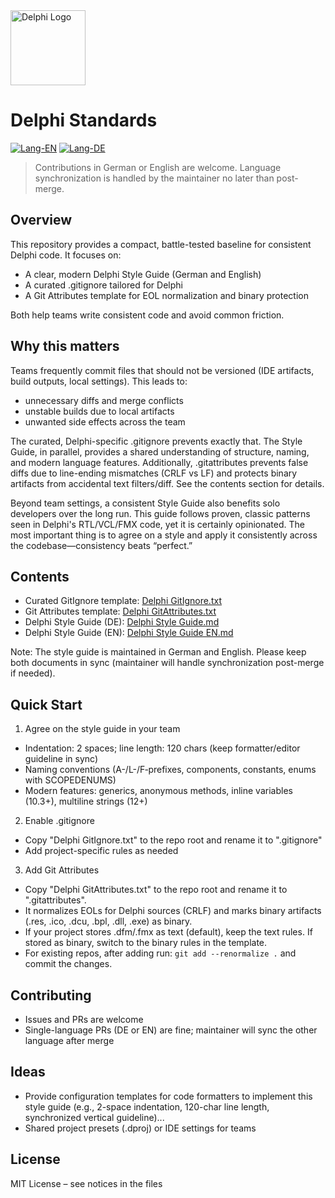<div align="left">
  <a href="https://www.embarcadero.com/products/delphi">
    <img src="https://commons.wikimedia.org/wiki/Special:FilePath/Delphi_Logo_12.svg" alt="Delphi Logo" width="120" />
  </a>
</div>


# Delphi Standards

[![Lang-EN](https://img.shields.io/badge/lang-EN-blue.svg)](README.md) [![Lang-DE](https://img.shields.io/badge/lang-DE-lightgrey.svg)](README.de.md)

> Contributions in German or English are welcome. Language synchronization is handled by the maintainer no later than post-merge.

## Overview

This repository provides a compact, battle-tested baseline for consistent Delphi code. It focuses on:

- A clear, modern Delphi Style Guide (German and English)
- A curated .gitignore tailored for Delphi
- A Git Attributes template for EOL normalization and binary protection

Both help teams write consistent code and avoid common friction.

## Why this matters

Teams frequently commit files that should not be versioned (IDE artifacts, build outputs, local settings). This leads to:

- unnecessary diffs and merge conflicts
- unstable builds due to local artifacts
- unwanted side effects across the team

The curated, Delphi-specific .gitignore prevents exactly that. The Style Guide, in parallel, provides a shared understanding of structure, naming, and modern language features.
Additionally, .gitattributes prevents false diffs due to line-ending mismatches (CRLF vs LF) and protects binary artifacts from accidental text filters/diff. See the contents section for details.

Beyond team settings, a consistent Style Guide also benefits solo developers over the long run. This guide follows proven, classic patterns seen in Delphi's RTL/VCL/FMX code, yet it is certainly opinionated. The most important thing is to agree on a style and apply it consistently across the codebase—consistency beats “perfect.”

## Contents

- Curated GitIgnore template: [Delphi GitIgnore.txt](Delphi%20GitIgnore.txt)
- Git Attributes template: [Delphi GitAttributes.txt](Delphi%20GitAttributes.txt)
- Delphi Style Guide (DE): [Delphi Style Guide.md](Delphi%20Style%20Guide.md)
- Delphi Style Guide (EN): [Delphi Style Guide EN.md](Delphi%20Style%20Guide%20EN.md)

Note: The style guide is maintained in German and English. Please keep both documents in sync (maintainer will handle synchronization post-merge if needed).

## Quick Start

1) Agree on the style guide in your team
- Indentation: 2 spaces; line length: 120 chars (keep formatter/editor guideline in sync)
- Naming conventions (A-/L-/F‑prefixes, components, constants, enums with SCOPEDENUMS)
- Modern features: generics, anonymous methods, inline variables (10.3+), multiline strings (12+)

2) Enable .gitignore
- Copy "Delphi GitIgnore.txt" to the repo root and rename it to ".gitignore"
- Add project-specific rules as needed

3) Add Git Attributes
- Copy "Delphi GitAttributes.txt" to the repo root and rename it to ".gitattributes".
- It normalizes EOLs for Delphi sources (CRLF) and marks binary artifacts (.res, .ico, .dcu, .bpl, .dll, .exe) as binary.
- If your project stores .dfm/.fmx as text (default), keep the text rules. If stored as binary, switch to the binary rules in the template.
- For existing repos, after adding run: `git add --renormalize .` and commit the changes.

## Contributing

- Issues and PRs are welcome
- Single-language PRs (DE or EN) are fine; maintainer will sync the other language after merge

## Ideas

- Provide configuration templates for code formatters to implement this style guide (e.g., 2-space indentation, 120-char line length, synchronized vertical guideline)...
- Shared project presets (.dproj) or IDE settings for teams

## License

MIT License – see notices in the files